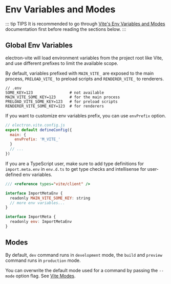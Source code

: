 # Env Variables and Modes

::: tip TIPS
It is recommended to go through [Vite's Env Variables and Modes](https://vitejs.dev/guide/env-and-mode.html) documentation first before reading the sections below.
:::

## Global Env Variables

electron-vite will load environment variables from the project root like Vite, and use different prefixes to limit the available scope.

By default, variables prefixed with `MAIN_VITE_` are exposed to the main process, `PRELOAD_VITE_` to preload scripts and `RENDERER_VITE_` to renderers.

```
// .env
SOME_KEY=123                # not available
MAIN_VITE_SOME_KEY=123      # for the main process
PRELOAD_VITE_SOME_KEY=123   # for preload scripts
RENDERER_VITE_SOME_KEY=123  # for renderers
```

If you want to customize env variables prefix, you can use `envPrefix` option.

```js
// electron.vite.config.js
export default defineConfig({
  main: {
    envPrefix: 'M_VITE_'
  }
  // ...
})
```

If you are a TypeScript user, make sure to add type definitions for `import.meta.env` in `env.d.ts` to get type checks and intellisense for user-defined env variables.

```js
/// <reference types="vite/client" />

interface ImportMetaEnv {
  readonly MAIN_VITE_SOME_KEY: string
  // more env variables...
}

interface ImportMeta {
  readonly env: ImportMetaEnv
}
```

## Modes

By default, `dev` command runs in `development` mode, the `build` and `preview` command runs in `production` mode.

You can overwrite the default mode used for a command by passing the `--mode` option flag. See [Vite Modes](https://vitejs.dev/guide/env-and-mode.html#modes).
